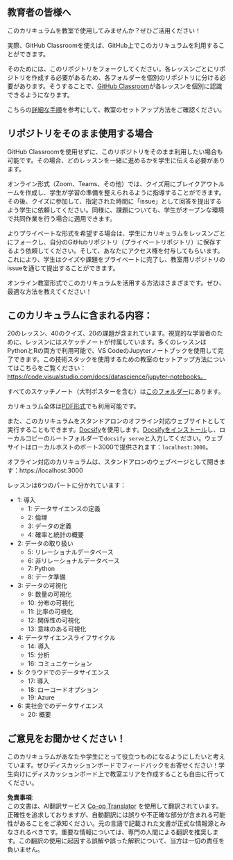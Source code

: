 <!--
CO_OP_TRANSLATOR_METADATA:
{
  "original_hash": "87f157ea00d36c1d12c14390d9852b50",
  "translation_date": "2025-08-24T11:56:04+00:00",
  "source_file": "for-teachers.md",
  "language_code": "ja"
}
-->
## 教育者の皆様へ

このカリキュラムを教室で使用してみませんか？ぜひご活用ください！

実際、GitHub Classroomを使えば、GitHub上でこのカリキュラムを利用することができます。

そのためには、このリポジトリをフォークしてください。各レッスンごとにリポジトリを作成する必要があるため、各フォルダーを個別のリポジトリに分ける必要があります。そうすることで、[GitHub Classroom](https://classroom.github.com/classrooms)が各レッスンを個別に認識できるようになります。

こちらの[詳細な手順](https://github.blog/2020-03-18-set-up-your-digital-classroom-with-github-classroom/)を参考にして、教室のセットアップ方法をご確認ください。

## リポジトリをそのまま使用する場合

GitHub Classroomを使用せずに、このリポジトリをそのまま利用したい場合も可能です。その場合、どのレッスンを一緒に進めるかを学生に伝える必要があります。

オンライン形式（Zoom、Teams、その他）では、クイズ用にブレイクアウトルームを作成し、学生が学習の準備を整えられるように指導することができます。その後、クイズに参加して、指定された時間に「issue」として回答を提出するよう学生に依頼してください。同様に、課題についても、学生がオープンな環境で共同作業を行う場合に適用できます。

よりプライベートな形式を希望する場合は、学生にカリキュラムをレッスンごとにフォークし、自分のGitHubリポジトリ（プライベートリポジトリ）に保存するよう依頼してください。そして、あなたにアクセス権を付与してもらいます。これにより、学生はクイズや課題をプライベートに完了し、教室用リポジトリのissueを通じて提出することができます。

オンライン教室形式でこのカリキュラムを活用する方法はさまざまです。ぜひ、最適な方法を教えてください！

## このカリキュラムに含まれる内容：

20のレッスン、40のクイズ、20の課題が含まれています。視覚的な学習者のために、レッスンにはスケッチノートが付属しています。多くのレッスンはPythonとRの両方で利用可能で、VS CodeのJupyterノートブックを使用して完了できます。この技術スタックを使用するための教室のセットアップ方法についてはこちらをご覧ください：https://code.visualstudio.com/docs/datascience/jupyter-notebooks。

すべてのスケッチノート（大判ポスターを含む）は[このフォルダー](../../sketchnotes)にあります。

カリキュラム全体は[PDF形式](../../pdf/readme.pdf)でも利用可能です。

また、このカリキュラムをスタンドアロンのオフライン対応ウェブサイトとして実行することもできます。[Docsify](https://docsify.js.org/#/)を使用します。[Docsifyをインストール](https://docsify.js.org/#/quickstart)し、ローカルコピーのルートフォルダーで`docsify serve`と入力してください。ウェブサイトはローカルホストのポート3000で提供されます：`localhost:3000`。

オフライン対応のカリキュラムは、スタンドアロンのウェブページとして開きます：https://localhost:3000

レッスンは6つのパートに分かれています：

- 1: 導入
    - 1: データサイエンスの定義
    - 2: 倫理
    - 3: データの定義
    - 4: 確率と統計の概要
- 2: データの取り扱い
    - 5: リレーショナルデータベース
    - 6: 非リレーショナルデータベース
    - 7: Python
    - 8: データ準備
- 3: データの可視化
    - 9: 数量の可視化
    - 10: 分布の可視化
    - 11: 比率の可視化
    - 12: 関係性の可視化
    - 13: 意味のある可視化
- 4: データサイエンスライフサイクル
    - 14: 導入
    - 15: 分析
    - 16: コミュニケーション
- 5: クラウドでのデータサイエンス
    - 17: 導入
    - 18: ローコードオプション
    - 19: Azure
- 6: 実社会でのデータサイエンス
    - 20: 概要

## ご意見をお聞かせください！

このカリキュラムがあなたや学生にとって役立つものになるようにしたいと考えています。ぜひディスカッションボードでフィードバックをお寄せください！学生向けにディスカッションボード上で教室エリアを作成することも自由に行ってください。

**免責事項**:  
この文書は、AI翻訳サービス [Co-op Translator](https://github.com/Azure/co-op-translator) を使用して翻訳されています。正確性を追求しておりますが、自動翻訳には誤りや不正確な部分が含まれる可能性があることをご承知ください。元の言語で記載された文書が正式な情報源とみなされるべきです。重要な情報については、専門の人間による翻訳を推奨します。この翻訳の使用に起因する誤解や誤った解釈について、当方は一切の責任を負いません。
